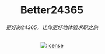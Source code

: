 <h1 align="center">Better24365</h1>
<h6 align="center">更好的24365，让你更好地体验求职之旅</h6>
<p align="center">
    <a href="https://github.com/ifeng0188/Better24365/raw/main/LICENSE"><img src="https://img.shields.io/github/license/ifeng0188/Better24365" alt="license"></a>
</p>

